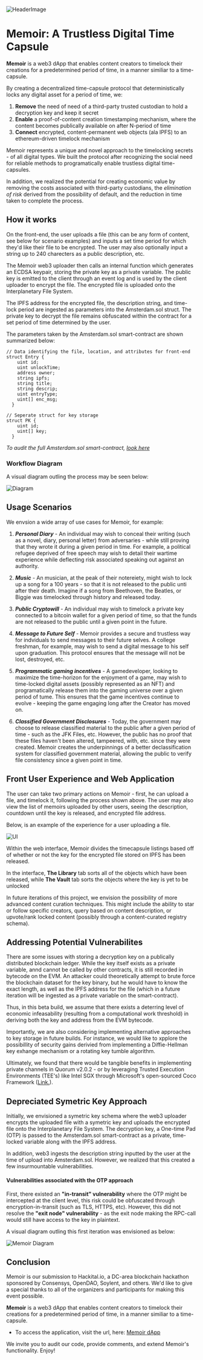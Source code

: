 ![HeaderImage](https://github.com/emcd173/EminenceAlignment/blob/master/Memoir%20Logo.PNG)

# Memoir: A Trustless Digital Time Capsule

<b>Memoir</b> is a web3 dApp that enables content creators to timelock their creations for a predetermined period of time, in a manner similiar to a time-capsule.

By creating a decentralized time-capsule protocol that deterministically locks any digital asset for a period of time, we: 
  1. <b>Remove</b> the need of need of a third-party trusted custodian to hold a decryption key and keep it secret
  2. <b>Enable</b> a proof-of-content creation timestamping mechanism, where the content becomes publically available on after N-period of time
  3. <b>Connect</b> encrypted, content-permanent web objects (ala IPFS) to an ethereum-driven timelock mechanism

Memoir represents a unique and novel approach to the timelocking secrets - of all digital types.  We built the protocol after recognizing the social need for reliable methods to programatically enable trustless digital time-capsules.  

In addition, we realized the potential for creating economic value by removing the costs associated with third-party custodians, the <i>elimination of risk</i> derived from the possibility of default, and the reduction in time taken to complete the process.


## How it works

On the front-end, the user uploads a file (this can be any form of content, see below for scenario examples) and inputs a set time period for which they'd like their file to be encrypted.  The user may also optionally input a string up to 240 charecters as a public description, etc.

The Memoir web3 uploader then calls an internal function which generates an ECDSA keypair, storing the private key as a private variable.  The public key is emitted to the client through an event log and is used by the client uploader to encrypt the file.  The encrypted file is uploaded onto the Interplanetary File System.  

The IPFS address for the encrypted file, the description string, and time-lock period are ingested as parameters into the Amsterdam.sol struct.  The private key to decrypt the file remains obfuscated within the contract for a set period of time determined by the user.

The parameters taken by the Amsterdam.sol smart-contract are shown summarized below:

```
// Data identifying the file, location, and attributes for front-end
struct Entry {
    uint id;
    uint unlockTime;
    address owner;
    string ipfs;
    string title;
    string descrip;
    uint entryType;
    uint[] enc_msg;
  }

// Seperate struct for key storage
struct PK {
    uint id;
    uint[] key;
  }

```
<i>To audit the full Amsterdam.sol smart-contract, [look here](https://github.com/emcd173/EminenceAlignment/blob/master/client/contracts/Amsterdam.sol)</i>



### Workflow Diagram
A visual diagram outling the process may be seen below:

![Diagram](https://github.com/emcd173/EminenceAlignment/blob/master/Diagram2.PNG)



## Usage Scenarios

  We envsion a wide array of use cases for Memoir, for example:

1. <i><b>Personal Diary</b></i> - An individual may wish to conceal their writing (such as a novel, diary, personal letter) from adversaries - while still proving that they wrote it during a given period in time.  For example, a political refugee deprived of free speech may wish to detail their wartime experience while deflecting risk associated speaking out against an authority.  
2. <i><b>Music</b></i> - An musician, at the peak of their notereiety, might wish to lock up a song for a 100 years - so that it is not released to the public unti after their death.  Imagine if a song from Beethoven, the Beatles, or Biggie was timelocked through history and released today.

3. <i><b>Public Cryptowill</b></i> - An individual may wish to timelock a private key connected to a bitcoin wallet for a given period of time, so that the funds are not released to the public until a given point in the future.

4. <i><b>Message to Future Self</b></i> - Memoir provides a secure and trustless way for indviduals to send messages to their future selves.  A college freshman, for example, may wish to send a digital message to his self upon graduation.  This protocol ensures that the message will not be lost, destroyed, etc.

5. <i><b>Programmatic gaming incentives</b></i> - A gamedeveloper, looking to maximize the time-horizon for the enjoyment of a game, may wish to time-locked digital assets (possibly represented as an NFT) and programatically release them into the gaming universe over a given period of tume.  This ensures that the game incentives continue to evolve - keeping the game engaging long after the Creator has moved on.

6. <i><b>Classified Government Disclosures</b></i> - Today, the government may choose to release classified material to the public after a given period of time - such as the JFK Files, etc.  However, the public has no proof that these files haven't been altered, tampeered, with, etc. since they were created.  Memoir creates the underpinnings of a better declassification system for classified government material, allowing the public to verify file consistency since a given point in time.



## Front User Experience and Web Application

The user can take two primary actions on Memoir - first, he can upload a file, and timelock it, following the process shown above.  The user may also view the list of memoirs uploaded by other users, seeing the description, countdown until the key is released, and encrypted file address. 

Below, is an example of the experience for a user uploading a file.

![UI](https://github.com/emcd173/EminenceAlignment/blob/master/MemoirUIGif.gif)


Within the web interface, Memoir divides the timecapsule listings based off of whether or not the key for the encrypted file stored on IPFS has been released.  

In the interface, <b>The Library</b> tab sorts all of the objects which have been released, while <b>The Vault</b> tab sorts the objects where the key is yet to be unlocked

In future iterations of this project, we envision the possibility of more advanced content curation techniques.  This might include the ability to star or follow specific creators, query based on content description, or upvote/rank locked content (possibly through a content-curated registry schema).



## Addressing Potential Vulnerabilites

There are some issues with storing a decryption key on a publically distributed blockchain ledger.  While the key itself exists as a private variable, annd cannot be called by other contracts, it is still recorded in bytecode on the EVM.  An attacker could theoretically attempt to brute force the blockchain dataset for the key binary, but he would have to know the exact length, as well as the IPFS address for the file (which in a future iteration will be ingested as a private variable on the smart-contract).  

Thus, in this beta build, we assume that there exists a deterring level of economic infeasability (resulting from a computational work threshold) in deriving both the key and address from the EVM bytecode.

Importantly, we are also considering implementing alternative approaches to key storage in future builds.  For instance, we would like to xpplore the possibillity of security gains derivied from implementing a Diffie-Hellman key exhange mechanism or a rotating key tumble algorithm.  

Ultimately, we found that there would be tangible benefits in implementing private channels in Quorum v2.0.2 - or by leveraging Trusted Execution Environments (TEE's) like Intel SGX through Microsoft's open-sourced Coco Framework ([Link.](https://github.com/azure/coco-framework)).  



## Depreciated Symetric Key Approach

Initially, we envisioned a symetric key schema where the web3 uploader encrypts the uploaded file with a symetric key and uploads the encrypted file onto the Interplanetary File System.  The decryption key, a One-time Pad (OTP) is passed to the Amsterdam.sol smart-contract as a private, time-locked variable along with the IPFS address.  

In addition, web3 ingests the description string inputted by the user at the time of upload into Amsterdam.sol.  However, we realized that this created a few insurmountable vulnerabilities.


#### Vulnerabilities associated with the OTP approach

First, there existed an <b>"in-transit" vulnerability</b> where the OTP might be intercepted at the client level, this risk could be obfuscated through encryption-in-transit (such as TLS, HTTPS, etc).  However, this did not resolve the <b>"exit node" vulnerability</b> - as the exit node making the RPC-call would still have access to the key in plaintext.

A visual diagram outling this first iteration was envisioned as below:

![Memoir Diagram](https://github.com/emcd173/EminenceAlignment/blob/master/MemoirDiagram%20(2).PNG)


## Conclusion

Memoir is our submission to Hackital.io, a DC-area blockchain hackathon sponsored by Consensys, OpenDAO, Soylent, and others.  We'd like to give a special thanks to all of the organizers and participants for making this event possible.

<b>Memoir</b> is a web3 dApp that enables content creators to timelock their creations for a predetermined period of time, in a manner similiar to a time-capsule.

* To access the application, visit the url, here: [Memoir dApp](http://memoir-time-capsule.s3-website-us-east-1.amazonaws.com/)

We invite you to audit our code, provide comments, and extend Memoir's functionality.  Enjoy!
